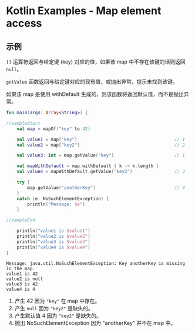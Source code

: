# Kotlin Examples - Map element access

## 示例

`[]` 运算符返回与给定键 (key) 对应的值，如果该 map 中不存在该键的话则返回 `null`。

`getValue` 函数返回与给定键对应的现有值，或抛出异常，提示未找到该键。

如果该 map 是使用 withDefault 生成的，则该函数将返回默认值，而不是抛出异常。

```kt
fun main(args: Array<String>) {

//sampleStart
    val map = mapOf("key" to 42)

    val value1 = map["key"]                                     // 1
    val value2 = map["key2"]                                    // 2

    val value3: Int = map.getValue("key")                       // 1

    val mapWithDefault = map.withDefault { k -> k.length }
    val value4 = mapWithDefault.getValue("key2")                // 3

    try {
        map.getValue("anotherKey")                              // 4
    }
    catch (e: NoSuchElementException) {
        println("Message: $e")
    }

//sampleEnd

    println("value1 is $value1")
    println("value2 is $value2")
    println("value3 is $value3")
    println("value4 is $value4")
}
```

```
Message: java.util.NoSuchElementException: Key anotherKey is missing in the map.
value1 is 42
value2 is null
value3 is 42
value4 is 4
```

1. 产生 42 因为 `"key"` 在 map 中存在。
2. 产生 `null` 因为 `"key2"` 是缺失的。
3. 产生默认值 4 因为 `"key2"` 是缺失的。
4. 抛出 NoSuchElementException 因为 "anotherKey" 并不在 map 中。
